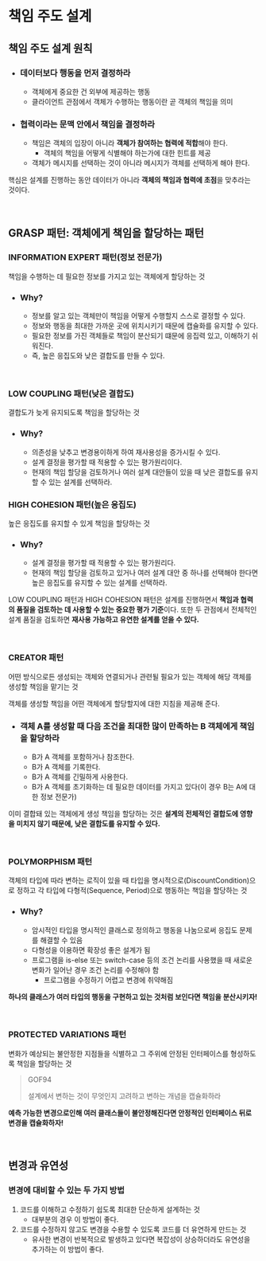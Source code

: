 # 책임 주도 설계

## 책임 주도 설계 원칙

- ### 데이터보다 행동을 먼저 결정하라

  - 객체에게 중요한 건 외부에 제공하는 행동
  - 클라이언트 관점에서 객체가 수행하는 행동이란 곧 객체의 책임을 의미

- ### 협력이라는 문맥 안에서 책임을 결정하라

  - 책임은 객체의 입장이 아니라 **객체가 참여하는 협력에 적합**해야 한다.
    - 객체의 책임을 어떻게 식별해야 하는가에 대한 힌트를 제공
  - 객체가 메시지를 선택하는 것이 아니라 메시지가 객체를 선택하게 해야 한다.

핵심은 설계를 진행하는 동안 데이터가 아니라 **객체의 책임과 협력에 초점**을 맞추라는 것이다.

</br >

## GRASP 패턴: 객체에게 책임을 할당하는 패턴

### INFORMATION EXPERT 패턴(정보 전문가)

책임을 수행하는 데 필요한 정보를 가지고 있는 객체에게 할당하는 것

- ### Why?

  - 정보를 알고 있는 객체만이 책임을 어떻게 수행할지 스스로 결정할 수 있다.
  - 정보와 행동을 최대한 가까운 곳에 위치시키기 때문에 캡슐화를 유지할 수 있다.
  - 필요한 정보를 가진 객체들로 책임이 분산되기 떄문에 응집력 있고, 이해하기 쉬워진다.
  - 즉, 높은 응집도와 낮은 결합도를 만들 수 있다.

</br >

### LOW COUPLING 패턴(낮은 결합도)

결합도가 늦게 유지되도록 책임을 할당하는 것

- ### Why?

  - 의존성을 낮추고 변경용이하게 하여 재사용성을 증가시킬 수 있다.
  - 설계 결정을 평가할 때 적용할 수 있는 평가원리이다.
  - 현재의 책임 할당을 검토하거나 여러 설계 대안들이 있을 때 낮은 결합도를 유지할 수 있는 설계를 선택하라.

### HIGH COHESION 패턴(높은 응집도)

높은 응집도를 유지할 수 있게 책임을 할당하는 것

- ### Why?

  - 설계 결정을 평가할 때 적용할 수 있는 평가원리다.
  - 현재의 책임 할당을 검토하고 있거나 여러 설계 대안 중 하나를 선택해야 한다면 높은 응집도를 유지할 수 있는 설계를 선택하라.

LOW COUPLING 패턴과 HIGH COHESION 패턴은 설계를 진행하면서 **책임과 협력의 품질을 검토하는 데 사용할 수 있는 중요한 평가 기준**이다. 또한 두 관점에서 전체적인 설계 품질을 검토하면 **재사용 가능하고 유연한 설계를 얻을 수 있다.**

</br >

### CREATOR 패턴

어떤 방식으로든 생성되는 객체와 연결되거나 관련될 필요가 있는 객체에 해당 객체를 생성할 책임을 맡기는 것 

객체를 생성할 책임을 어떤 객체에게 할당할지에 대한 지침을 제공해 준다.

- ### 객체 A를 생성할 때 다음 조건을 최대한 많이 만족하는 B 객체에게 책임을 할당하라

  - B가 A 객체를 포함하거나 참조한다.
  - B가 A 객체를 기록한다.
  - B가 A 객체를 긴밀하게 사용한다.
  - B가 A 객체를 초기화하는 데 필요한 데이터를 가지고 있다(이 경우 B는 A에 대한 정보 전문가)

이미 결합돼 있는 객체에게 생성 책임을 할당하는 것은 **설계의 전체적인 결합도에 영향을 미치지 않기 때문에, 낮은 결합도를 유지할 수 있다.**

</br >

### POLYMORPHISM 패턴

객체의 타입에 따라 변하는 로직이 있을 때 타입을 명시적으로(DiscountCondition)으로 정하고 각 타입에 다형적(Sequence, Period)으로 행동하는 책임을 할당하는 것

- ### Why?

  - 암시적인 타입을 명시적인 클래스로 정의하고 행동을 나눔으로써 응집도 문제를 해결할 수 있음
  - 다형성을 이용하면 확장성 좋은 설계가 됨
  - 프로그램을 is-else 또는 switch-case 등의 조건 논리를 사용했을 때 새로운 변화가 일어난 경우 조건 논리를 수정해야 함
    - 프로그램을 수정하기 어렵고 변경에 취약해짐

**하나의 클래스가 여러 타입의 행동을 구현하고 있는 것처럼 보인다면 책임을 분산시키자!**

</br >

### PROTECTED VARIATIONS 패턴

변화가 예상되는 불안정한 지점들을 식별하고 그 주위에 안정된 인터페이스를 형성하도록 책임을 할당하는 것

> GOF94
>
> 설계에서 변하는 것이 무엇인지 고려하고 변하는 개념을 캡슐화하라

**예측 가능한 변경으로인해 여러 클래스들이 불안정해진다면 안정적인 인터페이스 뒤로 변경을 캡슐화하자!**

</br >

## 변경과 유연성

### 변경에 대비할 수 있는 두 가지 방법

1. 코드를 이해하고 수정하기 쉽도록 최대한 단순하게 설계하는 것
   - 대부분의 경우 이 방법이 좋다.
2. 코드를 수정하지 않고도 변경을 수용할 수 있도록 코드를 더 유연하게 만드는 것
   - 유사한 변경이 반복적으로 발생하고 있다면 복잡성이 상승하더라도 유연성을 추가하는 이 방법이 좋다.




